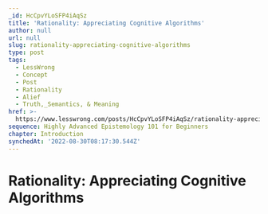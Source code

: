 ```yaml
---
_id: HcCpvYLoSFP4iAqSz
title: 'Rationality: Appreciating Cognitive Algorithms'
author: null
url: null
slug: rationality-appreciating-cognitive-algorithms
type: post
tags:
  - LessWrong
  - Concept
  - Post
  - Rationality
  - Alief
  - Truth,_Semantics, & Meaning
href: >-
  https://www.lesswrong.com/posts/HcCpvYLoSFP4iAqSz/rationality-appreciating-cognitive-algorithms
sequence: Highly Advanced Epistemology 101 for Beginners
chapter: Introduction
synchedAt: '2022-08-30T08:17:30.544Z'
---
```


# Rationality: Appreciating Cognitive Algorithms

